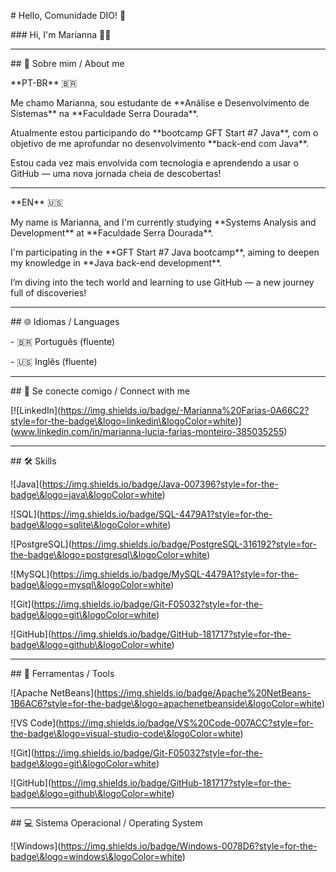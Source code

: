 

\# Hello, Comunidade DIO! 👋



\### Hi, I'm Marianna 👩‍💻



---



\## 🚀 Sobre mim / About me



\*\*PT-BR\*\* 🇧🇷  

Me chamo Marianna, sou estudante de \*\*Análise e Desenvolvimento de Sistemas\*\* na \*\*Faculdade Serra Dourada\*\*.  

Atualmente estou participando do \*\*bootcamp GFT Start #7 Java\*\*, com o objetivo de me aprofundar no desenvolvimento \*\*back-end com Java\*\*.



Estou cada vez mais envolvida com tecnologia e aprendendo a usar o GitHub — uma nova jornada cheia de descobertas!



---



\*\*EN\*\* 🇺🇸  

My name is Marianna, and I'm currently studying \*\*Systems Analysis and Development\*\* at \*\*Faculdade Serra Dourada\*\*.  

I'm participating in the \*\*GFT Start #7 Java bootcamp\*\*, aiming to deepen my knowledge in \*\*Java back-end development\*\*.



I’m diving into the tech world and learning to use GitHub — a new journey full of discoveries!



---



\## 🌐 Idiomas / Languages



\- 🇧🇷 Português (fluente)  

\- 🇺🇸 Inglês (fluente)  



---



\## 🔗 Se conecte comigo / Connect with me



\[!\[LinkedIn](https://img.shields.io/badge/-Marianna%20Farias-0A66C2?style=for-the-badge\&logo=linkedin\&logoColor=white)](www.linkedin.com/in/marianna-lucia-farias-monteiro-385035255)



---



\## 🛠️ Skills



!\[Java](https://img.shields.io/badge/Java-007396?style=for-the-badge\&logo=java\&logoColor=white)  

!\[SQL](https://img.shields.io/badge/SQL-4479A1?style=for-the-badge\&logo=sqlite\&logoColor=white)  

!\[PostgreSQL](https://img.shields.io/badge/PostgreSQL-316192?style=for-the-badge\&logo=postgresql\&logoColor=white)  

!\[MySQL](https://img.shields.io/badge/MySQL-4479A1?style=for-the-badge\&logo=mysql\&logoColor=white)  

!\[Git](https://img.shields.io/badge/Git-F05032?style=for-the-badge\&logo=git\&logoColor=white)  

!\[GitHub](https://img.shields.io/badge/GitHub-181717?style=for-the-badge\&logo=github\&logoColor=white)



---



\## 🧰 Ferramentas / Tools



!\[Apache NetBeans](https://img.shields.io/badge/Apache%20NetBeans-1B6AC6?style=for-the-badge\&logo=apachenetbeanside\&logoColor=white)  

!\[VS Code](https://img.shields.io/badge/VS%20Code-007ACC?style=for-the-badge\&logo=visual-studio-code\&logoColor=white)  

!\[Git](https://img.shields.io/badge/Git-F05032?style=for-the-badge\&logo=git\&logoColor=white)  

!\[GitHub](https://img.shields.io/badge/GitHub-181717?style=for-the-badge\&logo=github\&logoColor=white)



---



\## 💻 Sistema Operacional / Operating System



!\[Windows](https://img.shields.io/badge/Windows-0078D6?style=for-the-badge\&logo=windows\&logoColor=white)



